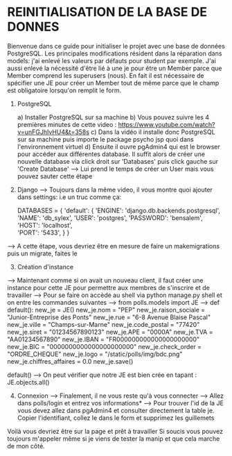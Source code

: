 # REINITIALISATION DE LA BASE DE DONNES

Bienvenue dans ce guide pour initialiser le projet avec une base de données PostgreSQL. Les principales modifications résident dans la réparation dans models: j'ai enlevé les valeurs par défauts pour student par exemple. J'ai aussi enlevé la nécessité d'être lié à une je pour être un Member parce que Member comprend les superusers (nous). En fait il est nécessaire de spécifier une JE pour créer un Member tout de même parce que le champ est obligatoire lorsqu'on remplit le form.

1) PostgreSQL

   a) Installer PostgreSQL sur sa machine
   b) Vous pouvez suivre les 4 premières minutes de cette video : https://www.youtube.com/watch?v=unFGJhIvHU4&t=358s
   c) Dans la vidéo il installe donc PostgreSQL sur sa machine puis importe le package psycho jsp quoi dans l'environnement virtuel
   d) Ensuite il ouvre pgAdmin4 qui est le browser pour accéder aux différentes database. Il suffit alors de créer une nouvelle database via click droit sur 'Databases' puis click gauche sur 'Create Database'
   --> Lui prend le temps de créer un User mais vous pouvez sauter cette étape

 2) Django
    --> Toujours dans la même video, il vous montre quoi ajouter dans settings: i.e un truc comme ça:
    
    DATABASES = {
    'default': {
        'ENGINE': 'django.db.backends.postgresql',
        'NAME': 'db_sylex',
        'USER': 'postgres',
        'PASSWORD': 'bensalem',
        'HOST': 'localhost',  
        'PORT': '5433',
    }
}

  --> A cette étape, vous devriez être en mesure de faire un makemigrations puis un migrate, faites le

3) Création d'instance

  --> Maintenant comme si on avait un nouveau client, il faut créer une instance pour cette JE pour permettre aux membres de s'inscrire et de travailler
  --> Pour se faire on accède au shell via python manage.py shell et on entre les commandes suivantes
  --> from polls.models import JE
  -->
  def default():
    new_je = JE()
    new_je.nom = "PEP"
    new_je.raison_sociale = "Junior-Entreprise des Ponts"
    new_je.rue = "6-8 Avenue Blaise Pascal"
    new_je.ville = "Champs-sur-Marne"
    new_je.code_postal = "77420"
    new_je.siret = "01234567890123"
    new_je.APE = "0000A"
    new_je.TVA = "AA01234567890"
    new_je.IBAN = "FR000000000000000000000"
    new_je.BIC = "0000000000000000000000"
    new_je.check_order = "ORDRE_CHEQUE"
    new_je.logo = "/static/polls/img/bdc.png"
    new_je.chiffres_affaires = 0.0
    new_je.save()

default()
--> On peut vérifier que notre JE est bien crée en tapant : JE.objects.all()

4) Connexion
   --> Finalement, il ne vous reste qu'à vous connecter
   --> Allez dans polls/login et entrez vos informations*
   --> Pour trouver l'id de la JE vous devez allez dans pgAdmin4 et consulter directement la table je. Copier l'identifiant, collez le dans le form et supprimez les guillemets

Voilà vous devriez être sur la page et prêt à travailler
Si soucis vous pouvez toujours m'appeler même si je viens de tester la manip et que cela marche de mon côté.
 
